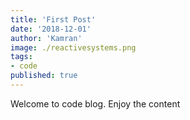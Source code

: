 ```yaml
---
title: 'First Post'
date: '2018-12-01'
author: 'Kamran'
image: ./reactivesystems.png
tags: 
- code
published: true
---
```


Welcome to code blog. Enjoy the content